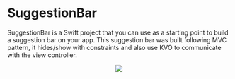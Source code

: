 # SuggestionBar
SuggestionBar is a Swift project that you can use as a starting point to build a suggestion bar on your app. This suggestion bar was built following MVC pattern, it hides/show with constraints and also use KVO to communicate with the view controller.

<p align="center">
<a href="https://giphy.com/gifs/fx4TIxprY1dynUckyr"><img src="https://media.giphy.com/media/fx4TIxprY1dynUckyr/giphy.gif" title=" "/></a>
</p>
